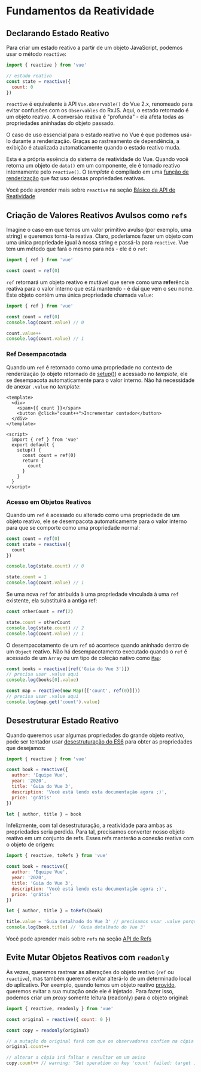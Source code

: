 # Fundamentos da Reatividade

## Declarando Estado Reativo

Para criar um estado reativo a partir de um objeto JavaScript, podemos usar o método `reactive`:

```js
import { reactive } from 'vue'

// estado reativo
const state = reactive({
  count: 0
})
```

`reactive` é equivalente à API `Vue.observable()` do Vue 2.x, renomeado para evitar confusões com os `Observables` do RxJS. Aqui, o estado retornado é um objeto reativo. A conversão reativa é "profunda" - ela afeta todas as propriedades aninhadas do objeto passado.

O caso de uso essencial para o estado reativo no Vue é que podemos usá-lo durante a renderização. Graças ao rastreamento de dependência, a exibição é atualizada automaticamente quando o estado reativo muda.

Esta é a própria essência do sistema de reatividade do Vue. Quando você retorna um objeto de `data()` em um componente, ele é tornado reativo internamente pelo `reactive()`. O _template_ é compilado em uma [função de renderização](render-function.html) que faz uso dessas propriedades reativas.

Você pode aprender mais sobre `reactive` na seção [Básico da API de Reatividade](../api/basic-reactivity.html)

## Criação de Valores Reativos Avulsos como `refs`

Imagine o caso em que temos um valor primitivo avulso (por exemplo, uma string) e queremos torná-la reativa. Claro, poderíamos fazer um objeto com uma única propriedade igual à nossa string e passá-la para `reactive`. Vue tem um método que fará o mesmo para nós - ele é o `ref`:

```js
import { ref } from 'vue'

const count = ref(0)
```

`ref` retornará um objeto reativo e mutável que serve como uma **ref**erência reativa para o valor interno que está mantendo - é daí que vem o seu nome. Este objeto contém uma única propriedade chamada `value`:

```js
import { ref } from 'vue'

const count = ref(0)
console.log(count.value) // 0

count.value++
console.log(count.value) // 1
```

### Ref Desempacotada

Quando um `ref` é retornado como uma propriedade no contexto de renderização (o objeto retornado de [setup()](composition-api-setup.html)) e acessado no _template_, ele se desempacota automaticamente para o valor interno. Não há necessidade de anexar `.value` no _template_:

```vue-html
<template>
  <div>
    <span>{{ count }}</span>
    <button @click="count++">Incrementar contador</button>
  </div>
</template>

<script>
  import { ref } from 'vue'
  export default {
    setup() {
      const count = ref(0)
      return {
        count
      }
    }
  }
</script>
```

### Acesso em Objetos Reativos

Quando um `ref` é acessado ou alterado como uma propriedade de um objeto reativo, ele se desempacota automaticamente para o valor interno para que se comporte como uma propriedade normal:

```js
const count = ref(0)
const state = reactive({
  count
})

console.log(state.count) // 0

state.count = 1
console.log(count.value) // 1
```

Se uma nova `ref` for atribuída à uma propriedade vinculada à uma `ref` existente, ela substituirá a antiga ref:

```js
const otherCount = ref(2)

state.count = otherCount
console.log(state.count) // 2
console.log(count.value) // 1
```

O desempacotamento de um `ref` só acontece quando aninhado dentro de um `Object` reativo. Não há desempacotamento executado quando o `ref` é acessado de um `Array` ou um tipo de coleção nativo como [`Map`](https://developer.mozilla.org/en-US/docs/Web/JavaScript/Reference/Global_Objects/Map):

```js
const books = reactive([ref('Guia do Vue 3')])
// precisa usar .value aqui
console.log(books[0].value)

const map = reactive(new Map([['count', ref(0)]]))
// precisa usar .value aqui
console.log(map.get('count').value)
```

## Desestruturar Estado Reativo

Quando queremos usar algumas propriedades do grande objeto reativo, pode ser tentador usar [desestruturação do ES6](https://developer.mozilla.org/en-US/docs/Web/JavaScript/Reference/Operators/Destructuring_assignment) para obter as propriedades que desejamos:

```js
import { reactive } from 'vue'

const book = reactive({
  author: 'Equipe Vue',
  year: '2020',
  title: 'Guia do Vue 3',
  description: 'Você está lendo esta documentação agora ;)',
  price: 'grátis'
})

let { author, title } = book
```

Infelizmente, com tal desestruturação, a reatividade para ambas as propriedades seria perdida. Para tal, precisamos converter nosso objeto reativo em um conjunto de refs. Esses refs manterão a conexão reativa com o objeto de origem:

```js
import { reactive, toRefs } from 'vue'

const book = reactive({
  author: 'Equipe Vue',
  year: '2020',
  title: 'Guia do Vue 3',
  description: 'Você está lendo esta documentação agora ;)',
  price: 'grátis'
})

let { author, title } = toRefs(book)

title.value = 'Guia detalhado do Vue 3' // precisamos usar .value porque `title` é uma `ref` agora
console.log(book.title) // 'Guia detalhado do Vue 3'
```

Você pode aprender mais sobre `refs` na seção [API de Refs](../api/refs-api.html#ref)

## Evite Mutar Objetos Reativos com `readonly`

Às vezes, queremos rastrear as alterações do objeto reativo (`ref` ou` reactive`), mas também queremos evitar alterá-lo de um determinado local do aplicativo. Por exemplo, quando temos um objeto reativo [provido](component-provide-inject.html), queremos evitar a sua mutação onde ele é injetado. Para fazer isso, podemos criar um _proxy_ somente leitura (readonly) para o objeto original:

```js
import { reactive, readonly } from 'vue'

const original = reactive({ count: 0 })

const copy = readonly(original)

// a mutação do original fará com que os observadores confiem na cópia
original.count++

// alterar a cópia irá falhar e resultar em um aviso
copy.count++ // warning: "Set operation on key 'count' failed: target is readonly."
```
